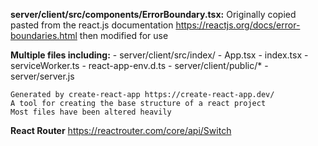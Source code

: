 **server/client/src/components/ErrorBoundary.tsx:**
    Originally copied pasted from the react.js documentation https://reactjs.org/docs/error-boundaries.html then modified for use

**Multiple files including:**
    - server/client/src/index/
        - App.tsx
        - index.tsx
        - serviceWorker.ts
        - react-app-env.d.ts
    - server/client/public/*
    - server/server.js

    Generated by create-react-app https://create-react-app.dev/
    A tool for creating the base structure of a react project
    Most files have been altered heavily

**React Router**
https://reactrouter.com/core/api/Switch